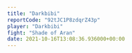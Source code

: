 ```yaml
---
title: "Darkbibi"
reportCode: "92tJC1P8zdqrZ43p"
player: "Darkbibi"
fight: "Shade of Aran"
date: 2021-10-16T13:08:36.936000+00:00
---
```

